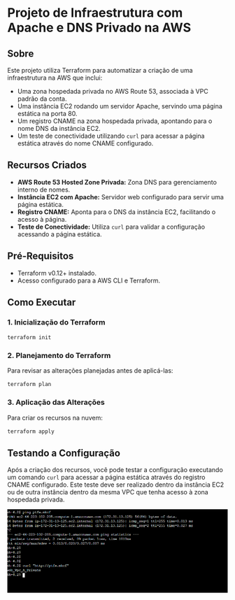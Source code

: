 # Projeto de Infraestrutura com Apache e DNS Privado na AWS

## Sobre
Este projeto utiliza Terraform para automatizar a criação de uma infraestrutura na AWS que inclui:
- Uma zona hospedada privada no AWS Route 53, associada à VPC padrão da conta.
- Uma instância EC2 rodando um servidor Apache, servindo uma página estática na porta 80.
- Um registro CNAME na zona hospedada privada, apontando para o nome DNS da instância EC2.
- Um teste de conectividade utilizando `curl` para acessar a página estática através do nome CNAME configurado.

## Recursos Criados
- **AWS Route 53 Hosted Zone Privada:** Zona DNS para gerenciamento interno de nomes.
- **Instância EC2 com Apache:** Servidor web configurado para servir uma página estática.
- **Registro CNAME:** Aponta para o DNS da instância EC2, facilitando o acesso à página.
- **Teste de Conectividade:** Utiliza `curl` para validar a configuração acessando a página estática.

## Pré-Requisitos
- Terraform v0.12+ instalado.
- Acesso configurado para a AWS CLI e Terraform.

## Como Executar

### 1. Inicialização do Terraform
```bash
terraform init
```

### 2. Planejamento do Terraform
Para revisar as alterações planejadas antes de aplicá-las:
```bash
terraform plan
```

### 3. Aplicação das Alterações
Para criar os recursos na nuvem:
```bash
terraform apply
```

## Testando a Configuração

Após a criação dos recursos, você pode testar a configuração executando um comando `curl` para acessar a página estática através do registro CNAME configurado. Este teste deve ser realizado dentro da instância EC2 ou de outra instância dentro da mesma VPC que tenha acesso à zona hospedada privada.

![test_curl_registro_route53.png](test_curl_registro_route53.png)

